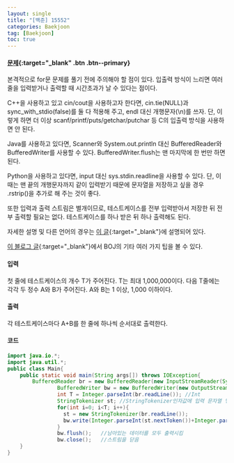 ```yaml
---
layout: single
title: "[백준] 15552"
categories: Baekjoon
tag: [Baekjoon]
toc: true
---
```


#### [문제](https://www.acmicpc.net/problem/15552){:target="\_blank" .btn .btn--primary}
본격적으로 for문 문제를 풀기 전에 주의해야 할 점이 있다. 입출력 방식이 느리면 여러 줄을 입력받거나 출력할 때 시간초과가 날 수 있다는 점이다.

C++을 사용하고 있고 cin/cout을 사용하고자 한다면, cin.tie(NULL)과 sync_with_stdio(false)를 둘 다 적용해 주고, endl 대신 개행문자(\n)를 쓰자. 단, 이렇게 하면 더 이상 scanf/printf/puts/getchar/putchar 등 C의 입출력 방식을 사용하면 안 된다.

Java를 사용하고 있다면, Scanner와 System.out.println 대신 BufferedReader와 BufferedWriter를 사용할 수 있다. BufferedWriter.flush는 맨 마지막에 한 번만 하면 된다.

Python을 사용하고 있다면, input 대신 sys.stdin.readline을 사용할 수 있다. 단, 이때는 맨 끝의 개행문자까지 같이 입력받기 때문에 문자열을 저장하고 싶을 경우 .rstrip()을 추가로 해 주는 것이 좋다.

또한 입력과 출력 스트림은 별개이므로, 테스트케이스를 전부 입력받아서 저장한 뒤 전부 출력할 필요는 없다. 테스트케이스를 하나 받은 뒤 하나 출력해도 된다.

자세한 설명 및 다른 언어의 경우는 [이 글](https://www.acmicpc.net/board/view/22716){:target="\_blank"}에 설명되어 있다.

[이 블로그 글](https://www.acmicpc.net/blog/view/55){:target="\_blank"}에서 BOJ의 기타 여러 가지 팁을 볼 수 있다.

#### 입력
첫 줄에 테스트케이스의 개수 T가 주어진다. T는 최대 1,000,000이다. 다음 T줄에는 각각 두 정수 A와 B가 주어진다. A와 B는 1 이상, 1,000 이하이다.

#### 출력
각 테스트케이스마다 A+B를 한 줄에 하나씩 순서대로 출력한다.

#### 코드
```java
import java.io.*;
import java.util.*;
public class Main{
	public static void main(String args[]) throws IOException{
		BufferedReader br = new BufferedReader(new InputStreamReader(System.in)); //선언
                BufferedWriter bw = new BufferedWriter(new OutputStreamWriter(System.out));   //할당된 버퍼에 값 넣어주기
                int T = Integer.parseInt(br.readLine()); //Int
                StringTokenizer st; //StringTokenizer인자값에 입력 문자열 넣음
                for(int i=0; i<T; i++){
                  st = new StringTokenizer(br.readLine());
                  bw.write(Integer.parseInt(st.nextToken())+Integer.parseInt(st.nextToken())+"\n");
                }
                bw.flush();   //남아있는 데이터를 모두 출력시킴
                bw.close();   //스트림을 닫음
	}
}
```
